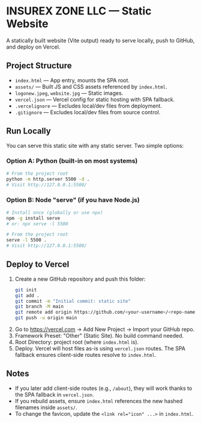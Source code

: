 # INSUREX ZONE LLC — Static Website

A statically built website (Vite output) ready to serve locally, push to GitHub, and deploy on Vercel.

## Project Structure

- `index.html` — App entry, mounts the SPA root.
- `assets/` — Built JS and CSS assets referenced by `index.html`.
- `logonew.jpeg`, `website.jpg` — Static images.
- `vercel.json` — Vercel config for static hosting with SPA fallback.
- `.vercelignore` — Excludes local/dev files from deployment.
- `.gitignore` — Excludes local/dev files from source control.

## Run Locally

You can serve this static site with any static server. Two simple options:

### Option A: Python (built-in on most systems)

```bash
# From the project root
python -m http.server 5500 -d .
# Visit http://127.0.0.1:5500/
```

### Option B: Node "serve" (if you have Node.js)

```bash
# Install once (globally or use npx)
npm -g install serve
# or: npx serve -l 5500

# From the project root
serve -l 5500 .
# Visit http://127.0.0.1:5500/
```

## Deploy to Vercel

1. Create a new GitHub repository and push this folder:
   ```bash
   git init
   git add .
   git commit -m "Initial commit: static site"
   git branch -M main
   git remote add origin https://github.com/<your-username>/<repo-name>.git
   git push -u origin main
   ```
2. Go to https://vercel.com → Add New Project → Import your GitHub repo.
3. Framework Preset: "Other" (Static Site). No build command needed.
4. Root Directory: project root (where `index.html` is).
5. Deploy. Vercel will host files as-is using `vercel.json` routes. The SPA fallback ensures client-side routes resolve to `index.html`.

## Notes

- If you later add client-side routes (e.g., `/about`), they will work thanks to the SPA fallback in `vercel.json`.
- If you rebuild assets, ensure `index.html` references the new hashed filenames inside `assets/`.
- To change the favicon, update the `<link rel="icon" ...>` in `index.html`.
